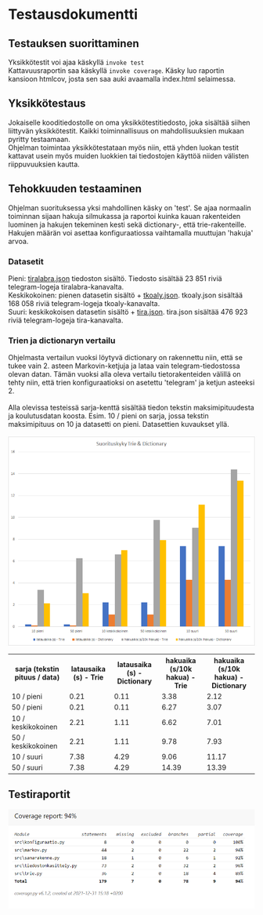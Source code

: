 # Testausdokumentti

## Testauksen suorittaminen
Yksikkötestit voi ajaa käskyllä `invoke test` </br>
Kattavuusraportin saa käskyllä `invoke coverage`. 
Käsky luo raportin kansioon htmlcov, josta sen saa auki avaamalla index.html selaimessa.

## Yksikkötestaus
Jokaiselle kooditiedostolle on oma yksikkötestitiedosto, joka sisältää siihen liittyvän yksikkötestit. Kaikki toiminnallisuus on mahdollisuuksien mukaan pyritty testaamaan. </br>
Ohjelman toimintaa yksikkötestataan myös niin, että yhden luokan testit kattavat usein myös muiden luokkien tai tiedostojen käyttöä niiden välisten riippuvuuksien kautta. 

## Tehokkuuden testaaminen
Ohjelman suorituksessa yksi mahdollinen käsky on 'test'. Se ajaa normaalin toiminnan sijaan hakuja silmukassa ja raportoi kuinka kauan rakenteiden luominen ja hakujen tekeminen kesti sekä dictionary-, että trie-rakenteille. Hakujen määrän voi asettaa konfiguraatiossa vaihtamalla muuttujan 'hakuja' arvoa. 

### Datasetit
Pieni: [tiralabra.json](https://github.com/MyVeli/tiralabra/blob/master/src/data/telegram/tiralabra.json) tiedoston sisältö. Tiedosto sisältää 23 851 riviä telegram-logeja tiralabra-kanavalta.
<br>
Keskikokoinen: pienen datasetin sisältö + [tkoaly.json](https://github.com/MyVeli/tiralabra/blob/master/src/data/telegram/tkoaly.json). tkoaly.json sisältää 168 058 riviä telegram-logeja tkoaly-kanavalta.
<br>
Suuri: keskikokoisen datasetin sisältö + [tira.json](https://github.com/MyVeli/tiralabra/blob/master/src/data/telegram/tira.json). tira.json sisältää 476 923 riviä telegram-logeja tira-kanavalta.
<br>

### Trien ja dictionaryn vertailu
Ohjelmasta vertailun vuoksi löytyvä dictionary on rakennettu niin, että se tukee vain 2. asteen Markovin-ketjuja ja lataa vain telegram-tiedostossa olevan datan. Tämän vuoksi alla oleva vertailu tietorakenteiden välillä on tehty niin, että trien konfiguraatioksi on asetettu 'telegram' ja ketjun asteeksi 2.
<br><br>
Alla olevissa testeissä sarja-kenttä sisältää tiedon tekstin maksimipituudesta ja koulutusdatan koosta. Esim. 10 / pieni on sarja, jossa tekstin maksimipituus on 10 ja datasetti on pieni. Datasettien kuvaukset yllä.
<br><br>
![Suorituskykyvertailu](https://github.com/MyVeli/tiralabra/blob/master/dokumentaatio/kuvat/suorituskyky_trie_ja_dictionary.png)
<table>
<tr>
<th> sarja (tekstin pituus / data)</th>	<th> latausaika (s) - Trie </th> <th> latausaika (s) - Dictionary </th> <th>hakuaika (s/10k hakua) - Trie </th> <th>hakuaika (s/10k hakua) - Dictionary</th>
</tr>
<tr> <td>10 / pieni</td>	<td>0.21</td>	<td>0.11</td>	<td>3.38</td>	<td>2.12</td> </tr>
<tr> <td>50 / pieni</td>	<td>0.21</td>	<td>0.11</td>	<td>6.27</td>	<td>3.07</td> </tr>
<tr> <td>10 / keskikokoinen</td>	<td>2.21</td>	<td>1.11</td>	<td>6.62</td>	<td>7.01</td> </tr>
<tr> <td>50 / keskikokoinen</td>	<td>2.21</td>	<td>1.11</td>	<td>9.78</td>	<td>7.93</td> </tr>
<tr> <td>10 / suuri</td>	<td>7.38</td>	<td>4.29</td>	<td>9.06</td>	<td>11.17</td> </tr>
<tr> <td>50 / suuri</td>	<td>7.38</td>	<td>4.29</td>	<td>14.39</td>	<td>13.39</td> </tr>
</table>


## Testiraportit
![Testikattavuus](https://github.com/MyVeli/tiralabra/blob/master/dokumentaatio/kuvat/testikattavuus.PNG)
